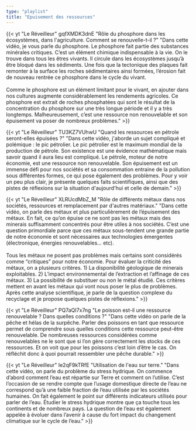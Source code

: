 ```yaml
---
type: "playlist"
title: "Epuisement des ressources"
---
```



{{< yt "Le Réveilleur" gqfXMDK3dnE "Rôle du phosphore dans les écosystèmes, dans l'agriculture. Comment se renouvelle-t-il ?" "Dans cette vidéo, je vous parle du phosphore. Le phosphore fait partie des substances minérales critiques. C’est un élément chimique indispensable à la vie. On le trouve dans tous les êtres vivants. Il circule dans les écosystèmes jusqu’à être bloqué dans les sédiments. Une fois que la tectonique des plaques fait remonter à la surface les roches sédimentaires ainsi formées, l’érosion fait de nouveau rentrée ce phosphore dans le cycle du vivant. <br><br>Comme le phosphore est un élément limitant pour le vivant, en ajouter dans nos cultures augmente considérablement les rendements agricoles. Ce phosphore est extrait de roches phosphatées qui sont le résultat de la concentration du phosphore sur une très longue période et il y a très longtemps. Malheureusement, c’est une ressource non renouvelable et son épuisement va poser de nombreux problèmes." >}}

{{< yt "Le Réveilleur" TU3KZ7VUhwU "Quand les ressources en pétrole seront-elles épuisées ?" "Dans cette vidéo, j'aborde un sujet compliqué et polémique : le pic pétrolier. Le pic pétrolier est le maximum mondial de la production de pétrole. Son existence est une évidence mathématique mais savoir quand il aura lieu est compliqué. Le pétrole, moteur de notre économie, est une ressource non renouvelable. Son épuisement est un immense défi pour nos sociétés et sa consommation entraine de la pollution sous différentes formes, ce qui pose également des problèmes. Pour y voir un peu plus clair, je présente quelques faits scientifiques, ainsi que des pistes de réflexions sur la situation d'aujourd'hui et celle de demain." >}}

{{< yt "Le Réveilleur" XLRUcdMbZ_M "Rôle de différents métaux dans nos sociétés, ressources et remplacement par d'autres matériaux." "Dans cette vidéo, on parle des métaux et plus particulièrement de l’épuisement des métaux. En fait, ce qu’on épuise ce ne sont pas les métaux mais des minerais suffisamment concentrés pour être utiles à nos sociétés. C’est une question primordiale parce que ces métaux sous-tendent une grande partie de notre économie et sont nécessaires aux technologies émergentes (électronique, énergies renouvelables… etc).<br><br>Tous les métaux ne posent pas problèmes mais certains sont considérés comme “critiques” pour notre économie. Pour évaluer la criticité des métaux, on a plusieurs critères. 1) La disponibilité géologique de minerais exploitables. 2) L’impact environnemental de l’extraction et l’affinage de ces métaux. 3) La possibilité de substituer ou non le métal étudié. Ces critères mettent en avant les métaux qui vont nous poser le plus de problèmes. Après cette analyse scientifique, je parle de la question complexe du recyclage et je propose quelques pistes de réflexions." >}}

{{< yt "Le Réveilleur" PQ7aQI7x7ng "Le poisson est-il une ressource renouvelable ? Dans quelles conditions ?" "Dans cette vidéo on parle de la pêche et hélas de la surpêche. Parler des poissons en tant que ressource permet de comprendre sous quelles conditions cette ressource peut-être renouvelable. De nombreuses ressources considérées comme renouvelables ne le sont que si l’on gère  correctement les stocks de ces ressources. Et on voit que pour les poissons c’est loin d’être le cas. On réfléchit donc à quoi pourrait ressembler une pêche durable." >}}

{{< yt "Le Réveilleur" le2qF9kTRfE "Utilisation de l'eau sur terre." "Dans cette vidéo, on parle du problème du stress hydrique. On commence d’abord comment l’eau est répartie sur Terre et comment on l’utilise. C’est l’occasion de se rendre compte que l’usage domestique directe de l’eau ne correspond qu’à une faible fraction de l’eau utilisée par les sociétés humaines. On fait également le point sur différents indicateurs utilisés pour parler de l’eau. Étudier le stress hydrique montre que ça touche tous les continents et de nombreux pays. La question de l’eau est également appelée à évoluer dans l’avenir à cause du fort impact du changement climatique sur le cycle de l’eau." >}}
